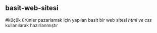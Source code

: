 ## basit-web-sitesi
#küçük ürünler pazarlamak için yapılan basit bir web sitesi
_html ve css_ kullanılarak hazırlanmıştır

